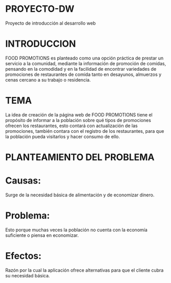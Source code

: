 # PROYECTO-DW
Proyecto  de introducción al desarrollo web
#  INTRODUCCION
FOOD PROMOTIONS es planteado como una opción práctica de prestar un servicio a la comunidad, mediante la información de promoción de comidas, pensando en la comodidad y en la facilidad de encontrar variedades de promociones de restaurantes de comida tanto en desayunos, almuerzos y cenas cercano a su trabajo o residencia.
# TEMA
La idea de creación de la página web de FOOD PROMOTIONS tiene el propósito de informar a la población
sobre qué tipos de promociones ofrecen los restaurantes, esto contará con actualización de las promociones,
también contara con el registro de los restaurantes, para que la población pueda visitarlos y hacer consumo de ello.

# PLANTEAMIENTO DEL PROBLEMA

# Causas:
Surge de la necesidad básica de alimentación y de economizar dinero.
# Problema:
Esto porque muchas veces la población no cuenta con la economía suficiente o piensa en economizar.
# Efectos:
Razón por la cual la aplicación ofrece alternativas para que el cliente cubra su necesidad básica.

